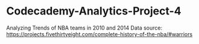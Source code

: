 # Codecademy-Analytics-Project-4
Analyzing Trends of NBA teams in 2010 and 2014
Data source: https://projects.fivethirtyeight.com/complete-history-of-the-nba/#warriors
